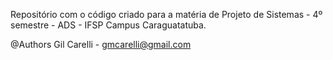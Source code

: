 Repositório com o código criado para a matéria de Projeto de Sistemas - 4º semestre - ADS - IFSP Campus Caraguatatuba.

@Authors
Gil Carelli - gmcarelli@gmail.com
